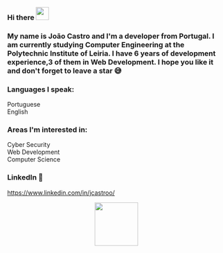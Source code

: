 

### <br>Hi there <img src="https://user-images.githubusercontent.com/42378118/110234147-e3259600-7f4e-11eb-95be-0c4047144dea.gif" width="30"><br>
### My name is João Castro and I'm a developer from Portugal. I am currently studying Computer Engineering at the Polytechnic Institute of Leiria. I have 6 years of development experience,3 of them in Web Development. I hope you like it and don't forget to leave a star 😅<br>

### Languages I speak:
Portuguese <br>
English <br>

### Areas I'm interested in:
Cyber Security <br>
Web Development <br>
Computer Science <br>

### LinkedIn 📝
https://www.linkedin.com/in/jcastroo/<br>

<div id="header" align="center">
  <img src="https://www.canva.com/design/DAFq5rr9jkw/BMKOqjHiXVzRP25_9GKOsQ/edit?utm_content=DAFq5rr9jkw&utm_campaign=designshare&utm_medium=link2&utm_source=sharebutton" width="100"/>
</div>
